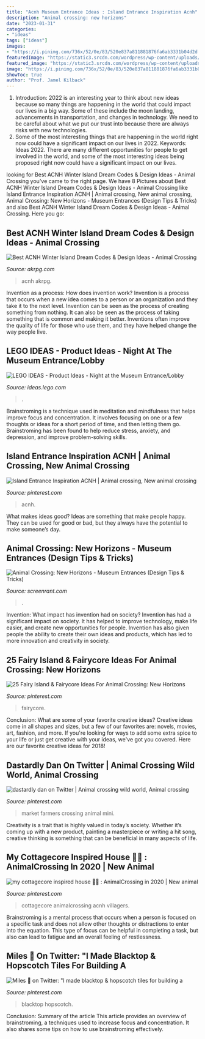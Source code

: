 ```yaml
---
title: "Acnh Museum Entrance Ideas : Island Entrance Inspiration Acnh"
description: "Animal crossing: new horizons"
date: "2023-01-31"
categories:
- "ideas"
tags: ["ideas"]
images:
- "https://i.pinimg.com/736x/52/0e/83/520e837a811881876fa6ab3331b04d2d.jpg"
featuredImage: "https://static3.srcdn.com/wordpress/wp-content/uploads/2020/05/Animal-Crossing-New-Horizons-Museum-Entrance.jpg"
featured_image: "https://static3.srcdn.com/wordpress/wp-content/uploads/2020/05/Animal-Crossing-New-Horizons-Museum-Entrance.jpg"
image: "https://i.pinimg.com/736x/52/0e/83/520e837a811881876fa6ab3331b04d2d.jpg"
ShowToc: true
author: "Prof. Jamel Kilback"
---
```



1) Introduction: 2022 is an interesting year to think about new ideas because so many things are happening in the world that could impact our lives in a big way. Some of these include the moon landing, advancements in transportation, and changes in technology. We need to be careful about what we put our trust into because there are always risks with new technologies.
2) Some of the most interesting things that are happening in the world right now could have a significant impact on our lives in 2022. Keywords: Ideas 2022. There are many different opportunities for people to get involved in the world, and some of the most interesting ideas being proposed right now could have a significant impact on our lives.

	

		
looking for Best ACNH Winter Island Dream Codes &amp; Design Ideas - Animal Crossing you've came to the right page. We have 8 Pictures about Best ACNH Winter Island Dream Codes &amp; Design Ideas - Animal Crossing like Island Entrance Inspiration ACNH | Animal crossing, New animal crossing, Animal Crossing: New Horizons - Museum Entrances (Design Tips &amp; Tricks) and also Best ACNH Winter Island Dream Codes &amp; Design Ideas - Animal Crossing. Here you go:
		
    
## Best ACNH Winter Island Dream Codes &amp; Design Ideas - Animal Crossing

<img loading=lazy src="https://www.akrpg.com/upload/20201104/6374010060147926581926413.jpeg" onerror="this.onerror=null;this.src='https://tse1.mm.bing.net/th?id=OIP.0_4pVRphrbFsOxlRVLhPMQHaEK&amp;pid=15.1';" alt="Best ACNH Winter Island Dream Codes &amp; Design Ideas - Animal Crossing">

_Source: akrpg.com_

>acnh akrpg. 

	

Invention as a process: How does invention work?
Invention is a process that occurs when a new idea comes to a person or an organization and they take it to the next level. Invention can be seen as the process of creating something from nothing. It can also be seen as the process of taking something that is common and making it better. Inventions often improve the quality of life for those who use them, and they have helped change the way people live.

    
## LEGO IDEAS - Product Ideas - Night At The Museum Entrance/Lobby

<img loading=lazy src="https://ideascdn.lego.com/community/lego_ci/projects/ec2/910/169418/2890726-o_1ba5gbbjl1n5d1qj714311cji1brjm-thumbnail-full.png" onerror="this.onerror=null;this.src='https://tse1.mm.bing.net/th?id=OIP.ffk2hKi0iTZM1nzU7GmgXgHaE-&amp;pid=15.1';" alt="LEGO IDEAS - Product Ideas - Night at the Museum Entrance/Lobby">

_Source: ideas.lego.com_

>. 

	

Brainstroming is a technique used in meditation and mindfulness that helps improve focus and concentration. It involves focusing on one or a few thoughts or ideas for a short period of time, and then letting them go. Brainstroming has been found to help reduce stress, anxiety, and depression, and improve problem-solving skills.

    
## Island Entrance Inspiration ACNH | Animal Crossing, New Animal Crossing

<img loading=lazy src="https://i.pinimg.com/736x/cc/eb/7f/cceb7f420428327d854b6b93b1597f20.jpg" onerror="this.onerror=null;this.src='https://tse2.mm.bing.net/th?id=OIP.KiZasz_m30EJg0-hi8hX8AHaEK&amp;pid=15.1';" alt="Island Entrance Inspiration ACNH | Animal crossing, New animal crossing">

_Source: pinterest.com_

>acnh. 

	

What makes ideas good?
Ideas are something that make people happy. They can be used for good or bad, but they always have the potential to make someone’s day.

    
## Animal Crossing: New Horizons - Museum Entrances (Design Tips &amp; Tricks)

<img loading=lazy src="https://static3.srcdn.com/wordpress/wp-content/uploads/2020/05/Animal-Crossing-New-Horizons-Museum-Entrance.jpg" onerror="this.onerror=null;this.src='https://tse1.mm.bing.net/th?id=OIP.I8tWuH-maNO9ktsAjkFvKQHaDt&amp;pid=15.1';" alt="Animal Crossing: New Horizons - Museum Entrances (Design Tips &amp; Tricks)">

_Source: screenrant.com_

>. 

	

Invention: What impact has invention had on society?
Invention has had a significant impact on society. It has helped to improve technology, make life easier, and create new opportunities for people. Invention has also given people the ability to create their own ideas and products, which has led to more innovation and creativity in society.

    
## 25 Fairy Island &amp; Fairycore Ideas For Animal Crossing: New Horizons

<img loading=lazy src="https://i.pinimg.com/736x/f6/9e/bb/f69ebb4321590cbead8af081f499fc77.jpg" onerror="this.onerror=null;this.src='https://tse1.mm.bing.net/th?id=OIP.qXxeUYSsN3sFoR4XOT4KlQHaEK&amp;pid=15.1';" alt="25 Fairy Island &amp; Fairycore Ideas For Animal Crossing: New Horizons">

_Source: pinterest.com_

>fairycore. 

	

Conclusion: What are some of your favorite creative ideas?
Creative ideas come in all shapes and sizes, but a few of our favorites are: novels, movies, art, fashion, and more. If you're looking for ways to add some extra spice to your life or just get creative with your ideas, we've got you covered. Here are our favorite creative ideas for 2018!

    
## Dastardly Dan On Twitter | Animal Crossing Wild World, Animal Crossing

<img loading=lazy src="https://i.pinimg.com/736x/9e/69/83/9e6983b95f8d0882de4de300b173a634.jpg" onerror="this.onerror=null;this.src='https://tse3.mm.bing.net/th?id=OIP.C9fmQTB8cDIu_dGEZgpTXwHaEK&amp;pid=15.1';" alt="dastardly dan on Twitter | Animal crossing wild world, Animal crossing">

_Source: pinterest.com_

>market farmers crossing animal mini. 

	

Creativity is a trait that is highly valued in today’s society. Whether it’s coming up with a new product, painting a masterpiece or writing a hit song, creative thinking is something that can be beneficial in many aspects of life.

    
## My Cottagecore Inspired House 🍃🍄 : AnimalCrossing In 2020 | New Animal

<img loading=lazy src="https://i.pinimg.com/736x/56/5b/9a/565b9ab2e1031d650eb01114e3c8ac2e.jpg" onerror="this.onerror=null;this.src='https://tse1.mm.bing.net/th?id=OIP.dLEsqY3P05axustFK0rynAHaEK&amp;pid=15.1';" alt="my cottagecore inspired house 🍃🍄 : AnimalCrossing in 2020 | New animal">

_Source: pinterest.com_

>cottagecore animalcrossing acnh villagers. 

	

Brainstroming is a mental process that occurs when a person is focused on a specific task and does not allow other thoughts or distractions to enter into the equation. This type of focus can be helpful in completing a task, but also can lead to fatigue and an overall feeling of restlessness.

    
## Miles 🍎 On Twitter: &quot;I Made Blacktop &amp; Hopscotch Tiles For Building A

<img loading=lazy src="https://i.pinimg.com/736x/52/0e/83/520e837a811881876fa6ab3331b04d2d.jpg" onerror="this.onerror=null;this.src='https://tse2.mm.bing.net/th?id=OIP.SkQzMfM3reXD0Ot0VpP6EwHaEK&amp;pid=15.1';" alt="Miles 🍎 on Twitter: &quot;I made blacktop &amp; hopscotch tiles for building a">

_Source: pinterest.com_

>blacktop hopscotch. 

	

Conclusion: Summary of the article
This article provides an overview of brainstroming, a techniques used to increase focus and concentration. It also shares some tips on how to use brainstroming effectively.

